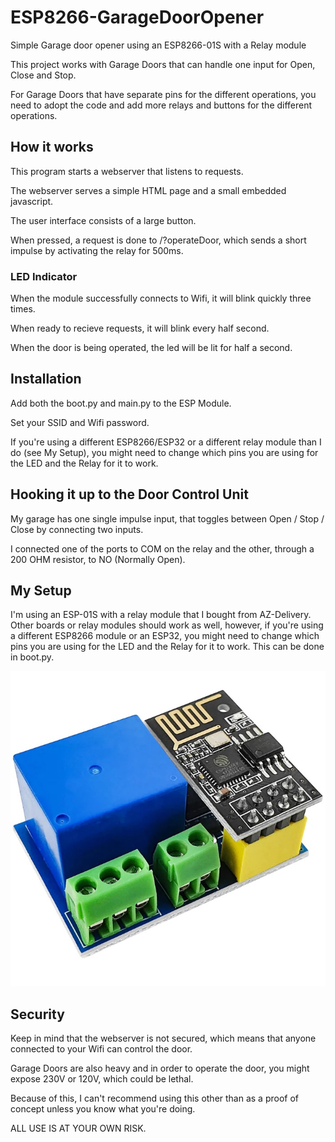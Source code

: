 # ESP8266-GarageDoorOpener
Simple Garage door opener using an ESP8266-01S with a Relay module

This project works with Garage Doors that can handle one input for Open, Close and Stop.

For Garage Doors that have separate pins for the different operations, you need to adopt the code and add more relays and buttons for the different operations.

## How it works
This program starts a webserver that listens to requests.

The webserver serves a simple HTML page and a small embedded javascript.

The user interface consists of a large button.

When pressed, a request is done to /?operateDoor, which sends a short impulse by activating the relay for 500ms.

### LED Indicator

When the module successfully connects to Wifi, it will blink quickly three times.

When ready to recieve requests, it will blink every half second.

When the door is being operated, the led will be lit for half a second.

## Installation
Add both the boot.py and main.py to the ESP Module.

Set your SSID and Wifi password.

If you're using a different ESP8266/ESP32 or a different relay module than I do (see My Setup), you might need to change which pins you are using for the LED and the Relay for it to work. 

## Hooking it up to the Door Control Unit
My garage has one single impulse input, that toggles between Open / Stop / Close by connecting two inputs.

I connected one of the ports to COM on the relay and the other, through a 200 OHM resistor, to NO (Normally Open).

## My Setup
I'm using an ESP-01S with a relay module that I bought from AZ-Delivery. Other boards or relay modules should work as well, however, if you're using a different ESP8266 module or an ESP32, you might need to change which pins you are using for the LED and the Relay for it to work. This can be done in boot.py.

![AZ-Delivery ESP-01S With Relay Module](https://github.com/mannbro/ESP8266-GarageDoorOpener/raw/main/ESP8266-01S-Relay-Module.jpg)

## Security
Keep in mind that the webserver is not secured, which means that anyone connected to your Wifi can control the door.

Garage Doors are also heavy and in order to operate the door, you might expose 230V or 120V, which could be lethal.

Because of this, I can't recommend using this other than as a proof of concept unless you know what you're doing.

ALL USE IS AT YOUR OWN RISK.
